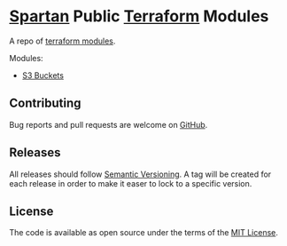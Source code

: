 # [Spartan] Public [Terraform] Modules

A repo of [terraform modules](https://www.terraform.io/docs/modules/usage.html).

Modules:

* [S3 Buckets](s3_buckets/README.md)

## Contributing

Bug reports and pull requests are welcome on [GitHub](https://github.com/spartansystems/terraform-modules).

## Releases

All releases should follow [Semantic Versioning](http://semver.org/). A tag
will be created for each release in order to make it easer to lock to a
specific version.

## License

The code is available as open source under the terms of the [MIT License](LICENSE).

[Spartan]: http://joinspartan.com/
[Terraform]: https://www.terraform.io/

